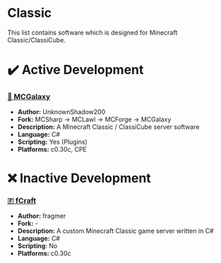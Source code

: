 # Classic
This list contains software which is designed for Minecraft Classic/ClassiCube.

# ✔️ Active Development
### [🌌 MCGalaxy](https://github.com/ClassiCube/MCGalaxy)
- **Author:** UnknownShadow200
- **Fork:** MCSharp -> MCLawl -> MCForge -> MCGalaxy
- **Description:** A Minecraft Classic / ClassiCube server software
- **Language:** C#
- **Scripting:** Yes (Plugins)
- **Platforms:** c0.30c, CPE

# ❌ Inactive Development
### [🇫 fCraft](https://web.archive.org/web/20210116033515/https://www.fcraft.net/)
- **Author:** fragmer
- **Fork:** -
- **Description:** A custom Minecraft Classic game server written in C#
- **Language:** C#
- **Scripting**: No
- **Platforms:** c0.30c
